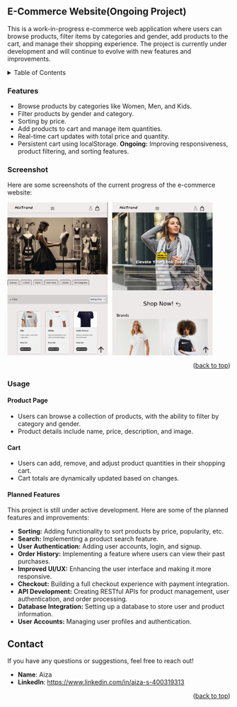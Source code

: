 ## E-Commerce Website(Ongoing Project)

This is a work-in-progress e-commerce web application where users can browse products, filter items by categories and gender, add products to the cart, and manage their shopping experience. The project is currently under development and will continue to evolve with new features and improvements.

<details>
  <summary>Table of Contents</summary>
  <ol>
    <li><a href="#about-the-project">Features</a></li>
    <li><a href="#screenshot">Screenshot</a></li>
    <li><a href="#usage">Usage</a></li>
    <li><a href="#planned features">Planned Features</a></li>
    <li><a href="#contact">Contact</a></li>
  </ol>
</details>

### Features

- Browse products by categories like Women, Men, and Kids.
- Filter products by gender and category.
- Sorting by price.
- Add products to cart and manage item quantities.
- Real-time cart updates with total price and quantity.
- Persistent cart using localStorage.
**Ongoing:** Improving responsiveness, product filtering, and sorting features.


### Screenshot

Here are some screenshots of the current progress of the e-commerce website:

<div style="display: flex; flex-wrap: wrap; gap: 10px;">
  <img src="./screenshots/screenshot1.png" alt="E-commerce Screenshot 1" style="width: 45%;">
  <img src="./screenshots/screenshot2.png" alt="E-commerce Screenshot 2" style="width: 45%;">
</div>

<p align="right">(<a href="#readme-top">back to top</a>)</p>

### Usage

#### Product Page 

- Users can browse a collection of products, with the ability to filter by category and gender.
- Product details include name, price, description, and image.


#### Cart

- Users can add, remove, and adjust product quantities in their shopping cart.
- Cart totals are dynamically updated based on changes.

#### Planned Features

This project is still under active development. Here are some of the planned features and improvements:

- **Sorting:** Adding functionality to sort products by price, popularity, etc.
- **Search:** Implementing a product search feature.
- **User Authentication:** Adding user accounts, login, and signup.
- **Order History:** Implementing a feature where users can view their past purchases.
- **Improved UI/UX:** Enhancing the user interface and making it more responsive.
- **Checkout:** Building a full checkout experience with payment integration.
- **API Development:** Creating RESTful APIs for product management, user authentication, and order processing.
- **Database Integration:** Setting up a database to store user and product information.
- **User Accounts:** Managing user profiles and authentication.



## Contact

If you have any questions or suggestions, feel free to reach out!

- **Name**: Aiza
- **LinkedIn**: https://www.linkedin.com/in/aiza-s-400319313

 <p align="right">(<a href="#readme-top">back to top</a>)</p>
